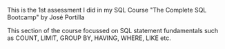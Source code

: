 This is the 1st assessment I did in my SQL Course "The Complete SQL Bootcamp" by José Portilla

This section of the course focussed on SQL statement fundamentals such as COUNT, LIMIT, GROUP BY, HAVING, WHERE, LIKE etc.

